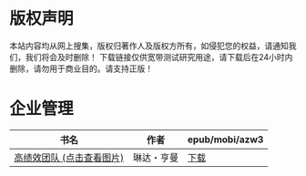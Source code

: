 # 版权声明

本站内容均从网上搜集，版权归著作人及版权方所有，如侵犯您的权益，请通知我们，我们将会及时删除！ 下载链接仅供宽带测试研究用途，请下载后在24小时内删除，请勿用于商业目的。请支持正版！

# 企业管理

| 书名 | 作者 | epub/mobi/azw3 |
| --- | --- | --- |
| [高绩效团队 (点击查看图片)](https://www.dushupai.com/attachment/2024/06/07/ea70753592a30489.jpg) | 琳达・亨曼 | [下载](https://url89.ctfile.com/f/31084289-1357034740-89cf01?p=8866) |
